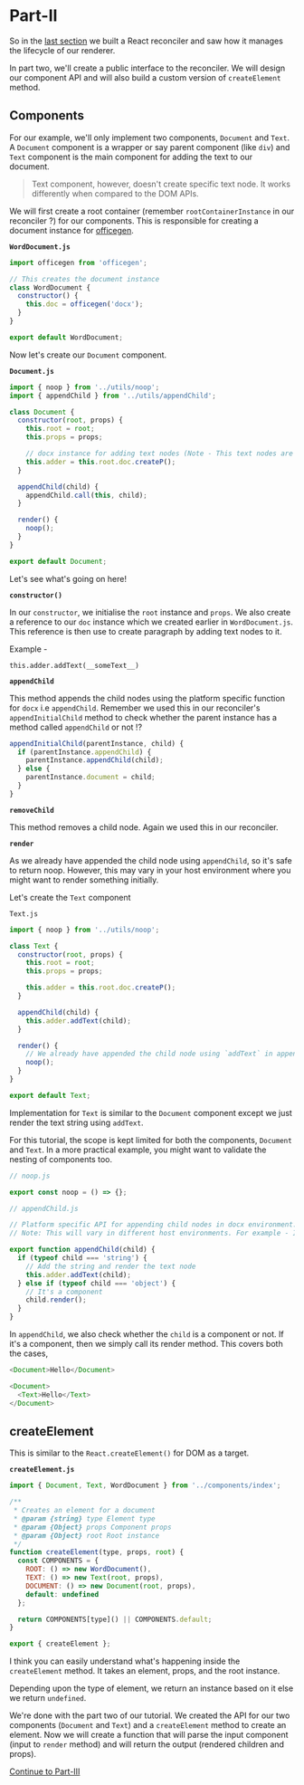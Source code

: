 # Part-II

So in the [last section](./part-one.md) we built a React reconciler and saw how it manages the lifecycle of our renderer.

In part two, we'll create a public interface to the reconciler. We will design our component API and will also build a custom version
of `createElement` method.

## Components

For our example, we'll only implement two components, `Document` and `Text`. A `Document` component is a wrapper or say parent
component (like `div`) and `Text` component is the main component for adding the text to our document.

> Text component, however, doesn't create specific text node. It works differently when compared to the DOM APIs.

We will first create a root container (remember `rootContainerInstance` in our reconciler ?) for our components. This is responsible
for creating a document instance for [officegen](https://github.com/Ziv-Barber/officegen).

**`WordDocument.js`**

```js
import officegen from 'officegen';

// This creates the document instance
class WordDocument {
  constructor() {
    this.doc = officegen('docx');
  }
}

export default WordDocument;
```

Now let's create our `Document` component.

**`Document.js`**

```js
import { noop } from '../utils/noop';
import { appendChild } from '../utils/appendChild';

class Document {
  constructor(root, props) {
    this.root = root;
    this.props = props;

    // docx instance for adding text nodes (Note - This text nodes are different when compared to DOM)
    this.adder = this.root.doc.createP();
  }

  appendChild(child) {
    appendChild.call(this, child);
  }

  render() {
    noop();
  }
}

export default Document;
```

Let's see what's going on here!

**`constructor()`**

In our `constructor`, we initialise the `root` instance and `props`. We also create a reference to our `doc` instance which we created earlier in `WordDocument.js`. This reference is then
use to create paragraph by adding text nodes to it.

Example -

```
this.adder.addText(__someText__)
```

**`appendChild`**

This method appends the child nodes using the platform specific function for `docx` i.e `appendChild`. Remember we used this in our reconciler's `appendInitialChild` method to check whether the
parent instance has a method called `appendChild` or not !?

```js
appendInitialChild(parentInstance, child) {
  if (parentInstance.appendChild) {
    parentInstance.appendChild(child);
  } else {
    parentInstance.document = child;
  }
}
```

**`removeChild`**

This method removes a child node. Again we used this in our reconciler.

**`render`**

As we already have appended the child node using `appendChild`, so it's safe to return noop. However, this may vary in your host environment where you might want to render something initially.

Let's create the `Text` component

`Text.js`

```js
import { noop } from '../utils/noop';

class Text {
  constructor(root, props) {
    this.root = root;
    this.props = props;

    this.adder = this.root.doc.createP();
  }

  appendChild(child) {
    this.adder.addText(child);
  }

  render() {
    // We already have appended the child node using `addText` in appendChild, so it's safe to return noop
    noop();
  }
}

export default Text;
```

Implementation for `Text` is similar to the `Document` component except we just render the text string using `addText`.

For this tutorial, the scope is kept limited for both the components, `Document` and `Text`. In a more practical example, you might want to validate the nesting of components too.

```js
// noop.js

export const noop = () => {};
```

```js
// appendChild.js

// Platform specific API for appending child nodes in docx environment.
// Note: This will vary in different host environments. For example - In browser, you will use document.appendChild(child)

export function appendChild(child) {
  if (typeof child === 'string') {
    // Add the string and render the text node
    this.adder.addText(child);
  } else if (typeof child === 'object') {
    // It's a component
    child.render();
  }
}
```

In `appendChild`, we also check whether the `child` is a component or not. If it's a component, then we simply call its render method. This covers both the cases,

```js
<Document>Hello</Document>
```

```js
<Document>
  <Text>Hello</Text>
</Document>
```

## createElement

This is similar to the `React.createElement()` for DOM as a target.

**`createElement.js`**

```js
import { Document, Text, WordDocument } from '../components/index';

/**
 * Creates an element for a document
 * @param {string} type Element type
 * @param {Object} props Component props
 * @param {Object} root Root instance
 */
function createElement(type, props, root) {
  const COMPONENTS = {
    ROOT: () => new WordDocument(),
    TEXT: () => new Text(root, props),
    DOCUMENT: () => new Document(root, props),
    default: undefined
  };

  return COMPONENTS[type]() || COMPONENTS.default;
}

export { createElement };
```

I think you can easily understand what's happening inside the `createElement` method. It takes an element, props, and the root instance.

Depending upon the type of element, we return an instance based on it else we return `undefined`.

We're done with the part two of our tutorial. We created the API for our two components (`Document` and `Text`) and a `createElement` method to create an element. Now we will create a function that will parse the input component (input to `render` method) and will return the output (rendered children and props).

[Continue to Part-III](./part-three.md)
